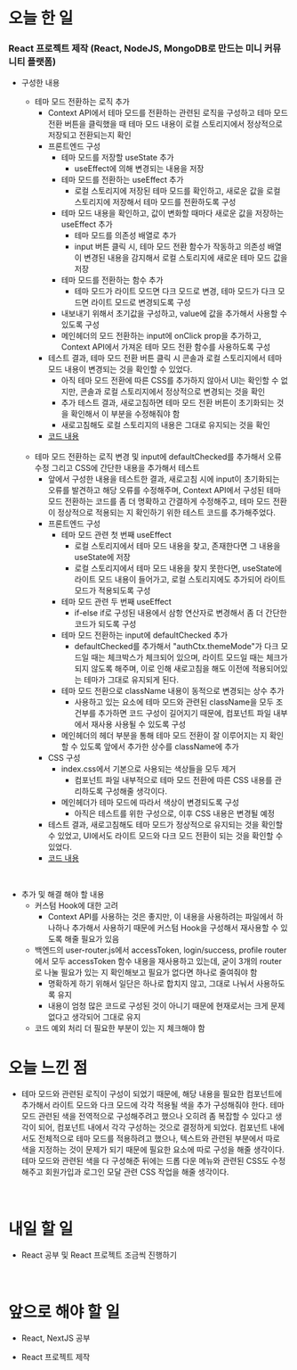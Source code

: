 # 오늘 한 일

### React 프로젝트 제작 (React, NodeJS, MongoDB로 만드는 미니 커뮤니티 플랫폼)

- 구성한 내용

  - 테마 모드 전환하는 로직 추가
    - Context API에서 테마 모드를 전환하는 관련된 로직을 구성하고 테마 모드 전환 버튼을 클릭했을 때 테마 모드 내용이 로컬 스토리지에서 정상적으로 저장되고 전환되는지 확인
    - 프론트엔드 구성
      - 테마 모드를 저장할 useState 추가
        - useEffect에 의해 변경되는 내용을 저장
      - 테마 모드를 전환하는 useEffect 추가
        - 로컬 스토리지에 저장된 테마 모드를 확인하고, 새로운 값을 로컬 스토리지에 저장해서 테마 모드를 전환하도록 구성
      - 테마 모드 내용을 확인하고, 값이 변화할 때마다 새로운 값을 저장하는 useEffect 추가
        - 테마 모드를 의존성 배열로 추가
        - input 버튼 클릭 시, 테마 모드 전환 함수가 작동하고 의존성 배열이 변경된 내용을 감지해서 로컬 스토리지에 새로운 테마 모드 값을 저장
      - 테마 모드를 전환하는 함수 추가
        - 테마 모드가 라이트 모드면 다크 모드로 변경, 테마 모드가 다크 모드면 라이트 모드로 변경되도록 구성
      - 내보내기 위해서 초기값을 구성하고, value에 값을 추가해서 사용할 수 있도록 구성
      - 메인헤더의 모드 전환하는 input에 onClick prop을 추가하고, Context API에서 가져온 테마 모드 전환 함수를 사용하도록 구성
    - 테스트 결과, 테마 모드 전환 버튼 클릭 시 콘솔과 로컬 스토리지에서 테마 모드 내용이 변경되는 것을 확인할 수 있었다.
      - 아직 테마 모드 전환에 따른 CSS를 추가하지 않아서 UI는 확인할 수 없지만, 콘솔과 로컬 스토리지에서 정상적으로 변경되는 것을 확인
      - 추가 테스트 결과, 새로고침하면 테마 모드 전환 버튼이 초기화되는 것을 확인해서 이 부분을 수정해줘야 함
      - 새로고침해도 로컬 스토리지의 내용은 그대로 유지되는 것을 확인
    - [코드 내용](https://github.com/jeongsangtae/mini-community-platform/commit/b34fc249aaa4039b3340401b7290a3a98b3986af)

  <br />

  - 테마 모드 전환하는 로직 변경 및 input에 defaultChecked를 추가해서 오류 수정 그리고 CSS에 간단한 내용을 추가해서 테스트
    - 앞에서 구성한 내용을 테스트한 결과, 새로고침 시에 input이 초기화되는 오류를 발견하고 해당 오류를 수정해주며, Context API에서 구성된 테마 모드 전환하는 코드를 좀 더 명확하고 간결하게 수정해주고, 테마 모드 전환이 정상적으로 적용되는 지 확인하기 위한 테스트 코드를 추가해주었다.
    - 프론트엔드 구성
      - 테마 모드 관련 첫 번째 useEffect
        - 로컬 스토리지에서 테마 모드 내용을 찾고, 존재한다면 그 내용을 useState에 저장
        - 로컬 스토리지에서 테마 모드 내용을 찾지 못한다면, useState에 라이트 모드 내용이 들어가고, 로컬 스토리지에도 추가되어 라이트 모드가 적용되도록 구성
      - 테마 모드 관련 두 번째 useEffect
        - if-else if로 구성된 내용에서 삼항 연산자로 변경해서 좀 더 간단한 코드가 되도록 구성
      - 테마 모드 전환하는 input에 defaultChecked 추가
        - defaultChecked를 추가해서 "authCtx.themeMode"가 다크 모드일 때는 체크박스가 체크되어 있으며, 라이트 모드일 때는 체크가 되지 않도록 해주며, 이로 인해 새로고침을 해도 이전에 적용되어있는 테마가 그대로 유지되게 된다.
      - 테마 모드 전환으로 className 내용이 동적으로 변경되는 상수 추가
        - 사용하고 있는 요소에 테마 모드와 관련된 className을 모두 조건부를 추가하면 코드 구성이 길어지기 때문에, 컴포넌트 파일 내부에서 재사용 사용될 수 있도록 구성
      - 메인헤더의 헤더 부분을 통해 테마 모드 전환이 잘 이루어지는 지 확인할 수 있도록 앞에서 추가한 상수를 className에 추가
    - CSS 구성
      - index.css에서 기본으로 사용되는 색상들을 모두 제거
        - 컴포넌트 파일 내부적으로 테마 모드 전환에 따른 CSS 내용를 관리하도록 구성해줄 생각이다.
      - 메인헤더가 테마 모드에 따라서 색상이 변경되도록 구성
        - 아직은 테스트를 위한 구성으로, 이후 CSS 내용은 변경될 예정
    - 테스트 결과, 새로고침해도 테마 모드가 정상적으로 유지되는 것을 확인할 수 있었고, UI에서도 라이트 모드와 다크 모드 전환이 되는 것을 확인할 수 있었다.
    - [코드 내용](https://github.com/jeongsangtae/mini-community-platform/commit/68920b31236ebbcb4ee494b4995a30abb641a65c)

<br />

- 추가 및 해결 해야 할 내용
  - 커스텀 Hook에 대한 고려
    - Context API를 사용하는 것은 좋지만, 이 내용을 사용하려는 파일에서 하나하나 추가해서 사용하기 때문에 커스텀 Hook을 구성해서 재사용할 수 있도록 해줄 필요가 있음
  - 백엔드의 user-router.js에서 accessToken, login/success, profile router에서 모두 accessToken 함수 내용을 재사용하고 있는데, 굳이 3개의 router로 나눌 필요가 있는 지 확인해보고 필요가 없다면 하나로 줄여줘야 함
    - 명확하게 하기 위해서 일단은 하나로 합치지 않고, 그대로 나눠서 사용하도록 유지
    - 내용이 엄청 많은 코드로 구성된 것이 아니기 때문에 현재로서는 크게 문제 없다고 생각되어 그대로 유지
  - 코드 예외 처리 더 필요한 부분이 있는 지 체크해야 함

# 오늘 느낀 점

- 테마 모드와 관련된 로직이 구성이 되었기 때문에, 해당 내용을 필요한 컴포넌트에 추가해서 라이트 모드와 다크 모드에 각각 적용될 색을 추가 구성해줘야 한다. 테마 모드 관련된 색을 전역적으로 구성해주려고 했으나 오히려 좀 복잡할 수 있다고 생각이 되어, 컴포넌트 내에서 각각 구성하는 것으로 결정하게 되었다. 컴포넌트 내에서도 전체적으로 테마 모드를 적용하려고 했으나, 텍스트와 관련된 부분에서 따로 색을 지정하는 것이 문제가 되기 때문에 필요한 요소에 따로 구성을 해줄 생각이다. 테마 모드와 관련된 색을 다 구성해준 뒤에는 드롭 다운 메뉴와 관련된 CSS도 수정해주고 회원가입과 로그인 모달 관련 CSS 작업을 해줄 생각이다.

<br />

# 내일 할 일

- React 공부 및 React 프로젝트 조금씩 진행하기

<br />

# 앞으로 해야 할 일

- React, NextJS 공부

- React 프로젝트 제작
